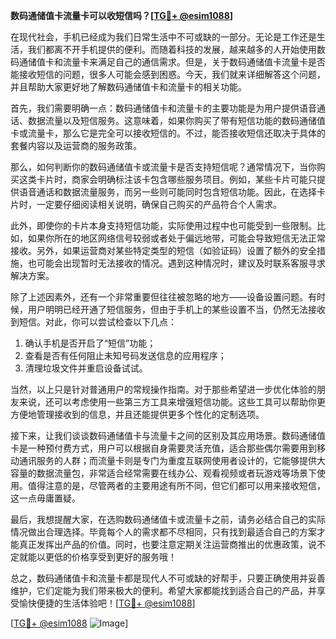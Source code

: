 **数码通储值卡流量卡可以收短信吗？[[TG💪+ @esim1088](https://t.me/s/esim1088)]**

在现代社会，手机已经成为我们日常生活中不可或缺的一部分。无论是工作还是生活，我们都离不开手机提供的便利。而随着科技的发展，越来越多的人开始使用数码通储值卡和流量卡来满足自己的通信需求。但是，关于数码通储值卡流量卡是否能接收短信的问题，很多人可能会感到困惑。今天，我们就来详细解答这个问题，并且帮助大家更好地了解数码通储值卡和流量卡的相关功能。

首先，我们需要明确一点：数码通储值卡和流量卡的主要功能是为用户提供语音通话、数据流量以及短信服务。这意味着，如果你购买了带有短信功能的数码通储值卡或流量卡，那么它是完全可以接收短信的。不过，能否接收短信还取决于具体的套餐内容以及运营商的服务政策。

那么，如何判断你的数码通储值卡或流量卡是否支持短信呢？通常情况下，当你购买这类卡片时，商家会明确标注该卡包含哪些服务项目。例如，某些卡片可能只提供语音通话和数据流量服务，而另一些则可能同时包含短信功能。因此，在选择卡片时，一定要仔细阅读相关说明，确保自己购买的产品符合个人需求。

此外，即使你的卡片本身支持短信功能，实际使用过程中也可能受到一些限制。比如，如果你所在的地区网络信号较弱或者处于偏远地带，可能会导致短信无法正常接收。另外，如果运营商对某些特定类型的短信（如验证码）设置了额外的安全措施，也可能会出现暂时无法接收的情况。遇到这种情况时，建议及时联系客服寻求解决方案。

除了上述因素外，还有一个非常重要但往往被忽略的地方——设备设置问题。有时候，用户明明已经开通了短信服务，但由于手机上的某些设置不当，仍然无法接收到短信。对此，你可以尝试检查以下几点：

1. 确认手机是否开启了“短信”功能；
2. 查看是否有任何阻止未知号码发送信息的应用程序；
3. 清理垃圾文件并重启设备试试。

当然，以上只是针对普通用户的常规操作指南。对于那些希望进一步优化体验的朋友来说，还可以考虑使用一些第三方工具来增强短信功能。这些工具可以帮助你更方便地管理接收到的信息，并且还能提供更多个性化的定制选项。

接下来，让我们谈谈数码通储值卡与流量卡之间的区别及其应用场景。数码通储值卡是一种预付费方式，用户可以根据自身需要灵活充值，适合那些偶尔需要用到移动通讯服务的人群；而流量卡则是专门为重度互联网使用者设计的，它能够提供大容量的数据流量包，非常适合经常需要在线办公、观看视频或者玩游戏等场景下使用。值得注意的是，尽管两者的主要用途有所不同，但它们都可以用来接收短信，这一点毋庸置疑。

最后，我想提醒大家，在选购数码通储值卡或流量卡之前，请务必结合自己的实际情况做出合理选择。毕竟每个人的需求都不尽相同，只有找到最适合自己的方案才能真正发挥出产品的价值。同时，也要注意定期关注运营商推出的优惠政策，说不定就能以更低的价格享受到更好的服务哦！

总之，数码通储值卡和流量卡都是现代人不可或缺的好帮手，只要正确使用并妥善维护，它们定能为我们带来极大的便利。希望大家都能找到适合自己的产品，并享受愉快便捷的生活体验吧！[[TG💪+ @esim1088](https://t.me/s/esim1088)]

[[TG💪+ @esim1088](https://t.me/s/esim1088) ![Image](https://i.postimg.cc/4NQfJmqS/Snipaste-2025-05-13-00-14-12.png)]